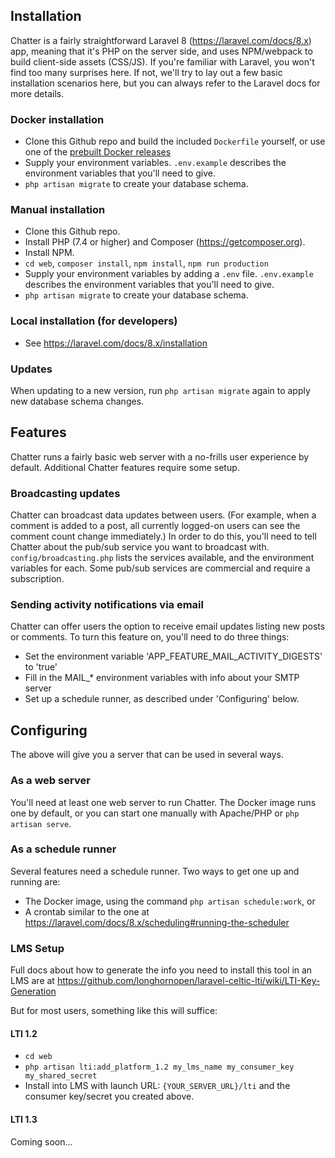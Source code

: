 ## Installation

Chatter is a fairly straightforward Laravel 8 (https://laravel.com/docs/8.x) app, meaning that it's PHP on the server side, and uses NPM/webpack to build client-side assets (CSS/JS).  If you're familiar with Laravel, you won't find too many surprises here.  If not, we'll try to lay out a few basic installation scenarios here, but you can always refer to the Laravel docs for more details. 

### Docker installation
* Clone this Github repo and build the included `Dockerfile` yourself, or use one of the [prebuilt Docker releases](https://github.com/longhornopen/chatter/pkgs/container/chatter)
* Supply your environment variables. `.env.example` describes the environment variables that you'll need to give.
* `php artisan migrate` to create your database schema.

### Manual installation
* Clone this Github repo.
* Install PHP (7.4 or higher) and Composer (https://getcomposer.org).
* Install NPM.
* `cd web`, `composer install`, `npm install`, `npm run production`
* Supply your environment variables by adding a `.env` file. `.env.example` describes the environment variables that you'll need to give.
* `php artisan migrate` to create your database schema.

### Local installation (for developers)
* See https://laravel.com/docs/8.x/installation

### Updates
When updating to a new version, run `php artisan migrate` again to apply new database schema changes.

## Features
Chatter runs a fairly basic web server with a no-frills user experience by default.  Additional Chatter features require some setup.

### Broadcasting updates
Chatter can broadcast data updates between users.  (For example, when a comment is added to a post, all currently logged-on users can see the comment count change immediately.)
In order to do this, you'll need to tell Chatter about the pub/sub service you want to broadcast with.  `config/broadcasting.php` lists the services available, and the environment variables for each.  Some pub/sub services are commercial and require a subscription.

### Sending activity notifications via email
Chatter can offer users the option to receive email updates listing new posts or comments.  To turn this feature on, you'll need to do three things:
* Set the environment variable 'APP_FEATURE_MAIL_ACTIVITY_DIGESTS' to 'true'
* Fill in the MAIL_* environment variables with info about your SMTP server
* Set up a schedule runner, as described under 'Configuring' below.

## Configuring

The above will give you a server that can be used in several ways.

### As a web server

You'll need at least one web server to run Chatter.  The Docker image runs one by default, or you can start one manually with Apache/PHP or `php artisan serve`.

### As a schedule runner

Several features need a schedule runner.  Two ways to get one up and running are:
* The Docker image, using the command `php artisan schedule:work`, or
* A crontab similar to the one at https://laravel.com/docs/8.x/scheduling#running-the-scheduler

### LMS Setup
Full docs about how to generate the info you need to install this tool in an LMS are at https://github.com/longhornopen/laravel-celtic-lti/wiki/LTI-Key-Generation

But for most users, something like this will suffice:

#### LTI 1.2
* `cd web`
* `php artisan lti:add_platform_1.2 my_lms_name my_consumer_key my_shared_secret`
* Install into LMS with launch URL: `{YOUR_SERVER_URL}/lti` and the consumer key/secret you created above.

#### LTI 1.3
Coming soon...
